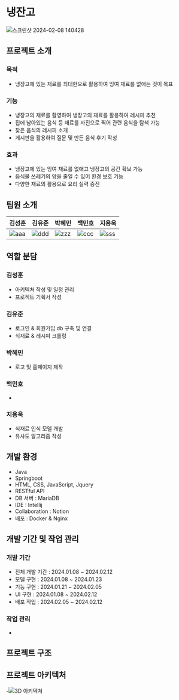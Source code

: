 # 냉잔고
![스크린샷 2024-02-08 140428](https://github.com/whitezzero/playdata_last_project/assets/142198289/bf634b6e-73d4-4fdb-9d6d-0e680bcbd18d)


## 프로젝트 소개
 ### 목적
  - 냉장고에 있는 재료를 최대한으로 활용하여 잉여 재료를 없애는 것이 목표
 ### 기능
- 냉장고의 재료를 촬영하여 냉장고의 재료를 활용하여 레시피 추천
- 집에 남아있는 음식 등 재료를 사진으로 찍어 관련 음식을 탐색 가능
- 찾은 음식의 레시피 소개
- 게시판을 활용하여 질문 및 만든 음식 후기 작성
 ### 효과
  - 냉장고에 있는 잉여 재료를 없애고 냉장고의 공간 확보 가능
  - 음식물 쓰레기의 양을 줄일 수 있어 환경 보호 기능
  - 다양한 재료의 활용으로 요리 실력 증진



## 팀원 소개
김성훈|김유준|박혜민|백민호|지용욱
---|---|---|---|---|
![aaa](https://github.com/whitezzero/playdata_last_project/assets/142198289/8539e9ce-9e82-4a23-899a-e253ce97d1b6)|![ddd](https://github.com/whitezzero/playdata_last_project/assets/142198289/eebec280-eb91-4a03-879e-30b83475651f)|![zzz](https://github.com/whitezzero/playdata_last_project/assets/142198289/7a054b2e-b74b-40eb-bb1c-5fa2995f87cc)|![ccc](https://github.com/whitezzero/playdata_last_project/assets/142198289/6c1d6691-0970-48f7-9fb2-aacaf7108da7)|![sss](https://github.com/whitezzero/playdata_last_project/assets/142198289/71f7aea4-7453-4ee2-b002-6042238d2373)

## 역할 분담
### 김성훈
 - 아키텍처 작성 및 일정 관리
 - 프로젝트 기획서 작성
### 김유준
 - 로그인 & 회원가입 db 구축 및 연결
 - 식재료 & 레시피 크롤링 
### 박혜민
 - 로고 및 홈페이지 제작
### 백민호
 - 
### 지용욱
 - 식재료 인식 모델 개발
 - 유사도 알고리즘 작성

## 개발 환경
- Java
- Springboot
- HTML, CSS, JavaScript, Jquery
- RESTful API
- DB 서버 : MariaDB
- IDE : Intellij
- Collaboration : Notion
- 배포 : Docker & Nginx

## 개발 기간 및 작업 관리
 ### 개발 기간
  - 전체 개발 기간 : 2024.01.08 ~ 2024.02.12
  - 모델 구현 : 2024.01.08 ~ 2024.01.23
  - 기능 구현 : 2024.01.21 ~ 2024.02.05
  - UI 구현 : 2024.01.08 ~ 2024.02.12
  - 배포 작업 : 2024.02.05 ~ 2024.02.12
 ### 작업 관리
  -

## 프로젝트 구조

## 프로젝트 아키텍처
-![3D 아키텍쳐](https://github.com/whitezzero/playdata_last_project/assets/142198289/392a165d-3b84-4463-8eae-f14531655fa1)

